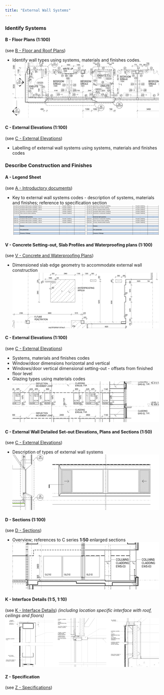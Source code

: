 ```yaml
---
title: "External Wall Systems"
---
```

### Identify Systems

#### B - Floor Plans (1:100)
(see [B - Floor and Roof Plans](notes/1_Documentation%20Codex/1b_Alphabet/B%20-%20Floor%20and%20Roof%20Plans.md))
- Identify wall types using systems, materials and finishes codes.
![03-image 3](notes/1_Documentation%20Codex/1c_Building%20Components/assets/03-image%203.svg)

#### C - External Elevations (1:100)
(see [C - External Elevations](notes/1_Documentation%20Codex/1b_Alphabet/C%20-%20External%20Elevations.md))
- Labelling of external wall systems using systems, materials and finishes codes

### Describe Construction and Finishes

#### A - Legend Sheet
(see [A - Introductory documents](notes/1_Documentation%20Codex/1b_Alphabet/A%20-%20Introductory%20documents.md))
- Key to external wall systems codes - description of systems, materials and finishes; reference to specification section
![01-image 3](notes/1_Documentation%20Codex/1c_Building%20Components/assets/01-image%203.svg)


#### V - Concrete Setting-out, Slab Profiles and Waterproofing plans (1:100)
(see [V - Concrete and Waterproofing Plans](notes/1_Documentation%20Codex/1b_Alphabet/V%20-%20Concrete%20and%20Waterproofing%20Plans.md))
- Dimensioned slab edge geometry to accommodate external wall construction
![02-image 3](notes/1_Documentation%20Codex/1c_Building%20Components/assets/02-image%203.svg)


#### C - External Elevations (1:100)
(see [C - External Elevations](notes/1_Documentation%20Codex/1b_Alphabet/C%20-%20External%20Elevations.md))
- Systems, materials and finishes codes
- Window/door dimensions horizontal and vertical
- Windows/door vertical dimensional setting-out - offsets from finished floor level
- Glazing types using materials codes
![05-image 2](notes/1_Documentation%20Codex/1c_Building%20Components/assets/05-image%202.svg)

#### C - External Wall Detailed Set-out Elevations, Plans and Sections (1:50)
(see [C - External Elevations](notes/1_Documentation%20Codex/1b_Alphabet/C%20-%20External%20Elevations.md))
- Description of types of external wall systems
![06-image 2](notes/1_Documentation%20Codex/1c_Building%20Components/assets/06-image%202.svg)

#### D - Sections (1:100)
(see [D - Sections](notes/1_Documentation%20Codex/1b_Alphabet/D%20-%20Sections.md))
- Overview; references to C series **1:50** enlarged sections
![07-image 2](notes/1_Documentation%20Codex/1c_Building%20Components/assets/07-image%202.svg)

#### K - Interface Details (1:5, 1:10)
(see [K - Interface Details](notes/1_Documentation%20Codex/1b_Alphabet/K%20-%20Interface%20Details.md))
_(including location specific interface with roof, ceilings and floors)_
![08-image 1](notes/1_Documentation%20Codex/1c_Building%20Components/assets/08-image%201.svg)



#### Z - Specification
(see [Z - Specifications](notes/1_Documentation%20Codex/1b_Alphabet/Z%20-%20Specifications.md))
